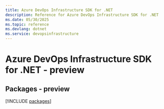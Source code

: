 ```yaml
---
title: Azure DevOps Infrastructure SDK for .NET
description: Reference for Azure DevOps Infrastructure SDK for .NET
ms.date: 05/30/2025
ms.topic: reference
ms.devlang: dotnet
ms.service: devopsinfrastructure
---
```

# Azure DevOps Infrastructure SDK for .NET - preview
## Packages - preview
[!INCLUDE [packages](devops-infrastructure-index.md)]